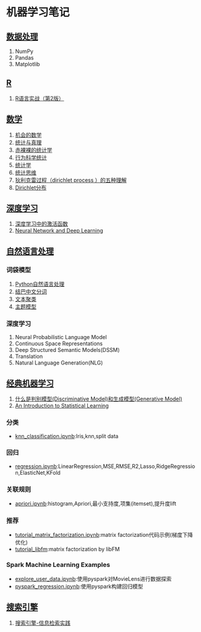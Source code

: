 # 机器学习笔记
## [数据处理][0]
1. NumPy
1. Pandas
1. Matplotlib

## [R][70]
1. [R语言实战（第2版）][71]

## [数学][10]
1. [机会的数学][11]
1. [统计与真理][12]
1. [赤裸裸的统计学][13]
1. [行为科学统计][14]
1. [统计学][15]
1. [统计思维][16]
1. [狄利克雷过程（dirichlet process ）的五种理解][17]
1. [Dirichlet分布][18]

## [深度学习][40]
1. [深度学习中的激活函数][41]
1. [Neural Network and Deep Learning][42]

## [自然语言处理][30]
### 词袋模型
1. [Python自然语言处理][34]
1. [结巴中文分词][31]
1. [文本聚类][32]
1. [主题模型][33]

### 深度学习
1. Neural Probabilistic Language Model
1. Continuous Space Representations
1. Deep Structured Semantic Models(DSSM)
1. Translation
1. Natural Language Generation(NLG)

## [经典机器学习][50]
1. [什么是判别模型(Discriminative Model)和生成模型(Generative Model)][51]
1. [An Introduction to Statistical Learning][52]

### 分类
- [knn_classification.ipynb](knn_classification.ipynb):Iris,knn,split data

### 回归
- [regression.ipynb](regression.ipynb):LinearRegression,MSE,RMSE,R2,Lasso,RidgeRegression,ElasticNet,KFold

### 关联规则
- [apriori.ipynb](apriori.ipynb):histogram,Apriori,最小支持度,项集(itemset),提升度lift

### 推荐
- [tutorial_matrix_factorization.ipynb](tutorial_matrix_factorization.ipynb):matrix factorization代码示例(梯度下降优化)
- [tutorial_libfm](tutorial_libfm):matrix factorization by libFM

### Spark Machine Learning Examples
- [explore_user_data.ipynb](pyspark_explore_user_data.ipynb):使用pyspark对MovieLens进行数据探索
- [pyspark_regression.ipynb](pyspark_regression.ipynb):使用pyspark构建回归模型

## [搜索引擎][60]
1. [搜索引擎-信息检索实践][61]

[0]: data-processing/

[10]: math/
[11]: math/chance-of-math.ipynb
[12]: math/statistics-and-truth.ipynb
[13]: math/naked-statistics.ipynb
[14]: math/StatisticsForTheBehavioralSciences
[15]: math/statistics
[16]: math/thinkstats
[17]: math/dp.ipynb
[18]: math/dirichlet.ipynb

[30]: natural-language-processing/
[31]: natural-language-processing/jieba.ipynb
[32]: natural-language-processing/text_clustering.ipynb
[33]: natural-language-processing/topic_model.ipynb
[34]: natural-language-processing/NaturalLanguageProcessingWithPython

[40]: deep-learning/
[41]: deep-learning/activation-function.ipynb
[42]: deep-learning/NeuralNetworkAndDeepLearning

[50]: machine-learning/
[51]: machine-learning/DiscriminativeModelGenerativeModel.md
[52]: machine-learning/ISLR-Sixth

[60]: search-engine/
[61]: search-engine/search-engine


[70]: r/
[71]: r/r_in_action
